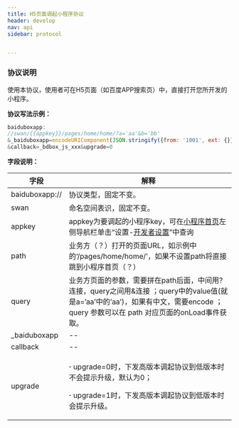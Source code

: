 ```yaml
---
title: H5页面调起小程序协议
header: develop
nav: api
sidebar: protocol


---
```

### 协议说明
使用本协议，使用者可在H5页面（如百度APP搜索页）中，直接打开您所开发的小程序。

**协议写法示例：**
```js
baiduboxapp:
//swan/{{appkey}}/pages/home/home/?a='aa'&b='bb'
&_baiduboxapp=encodeURIComponent(JSON.stringify({from: '1001', ext: {}}))
&callback=_bdbox_js_xxx&upgrade=0
```

**字段说明：**

|字段|解释|
|----|----|
|baiduboxapp://|协议类型，固定不变。|
|swan|命名空间表识，固定不变。|
|appkey|appkey为要调起的小程序key，可在<a href="https://smartprogram.baidu.com/mappconsole/main/admin?appId=11182003">小程序首页</a>左侧导航栏单击“设置-<a href="https://smartprogram.baidu.com/mappconsole/main/set?appId=11182003&tabCur=1">开发者设置</a>”中查询|
|path|业务方（？）打开的页面URL，如示例中的‘/pages/home/home/’，如果不设置path将直接跳到小程序首页（？）|
|query|业务方页面的参数，需要拼在path后面，中间用? 连接，query之间用&连接 ；query中的value值(就是a=’aa’中的’aa’)，如果有中文，需要encode ；query 参数可以在 path 对应页面的onLoad事件获取。|
|_baiduboxapp|--|
|callback|--|
|upgrade|<p>**·** upgrade=0时，下发高版本调起协议到低版本时不会提示升级，默认为0；<p>**·** upgrade=1时，下发高版本调起协议到低版本时会提示升级。|
